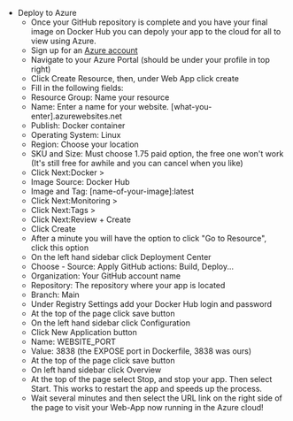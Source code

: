 - Deploy to Azure
  - Once your GitHub repository is complete and you have your final image on Docker Hub you can depoly your app to the cloud for all to view using Azure. 
  - Sign up for an [Azure account](https://www.azure.com)
  - Navigate to your Azure Portal (should be under your profile in top right)
  - Click Create Resource, then, under Web App click create
  - Fill in the following fields:
  - Resource Group: Name your resource
  - Name: Enter a name for your website. [what-you-enter].azurewebsites.net
  - Publish: Docker container
  - Operating System: Linux
  - Region: Choose your location
  - SKU and Size: Must choose 1.75 paid option, the free one won't work (It's still free for awhile and you can cancel when you like)
  - Click Next:Docker >
  - Image Source: Docker Hub
  - Image and Tag: [name-of-your-image]:latest
  - Click Next:Monitoring >
  - Click Next:Tags >
  - Click Next:Review + Create
  - Click Create
  - After a minute you will have the option to click "Go to Resource", click this option
  - On the left hand sidebar click Deployment Center
  - Choose - Source: Apply GitHub actions: Build, Deploy...
  - Organization: Your GitHub account name
  - Repository: The repository where your app is located
  - Branch: Main
  - Under Registry Settings add your Docker Hub login and password
  - At the top of the page click save button
  - On the left hand sidebar click Configuration
  - Click New Application button
  - Name: WEBSITE_PORT
  - Value: 3838 (the EXPOSE port in Dockerfile, 3838 was ours)
  - At the top of the page click save button
  - On left hand sidebar click Overview
  - At the top of the page select Stop, and stop your app. Then select Start. This works to restart the app and speeds up the process.
  - Wait several minutes and then select the URL link on the right side of the page to visit your Web-App now running in the Azure cloud!
